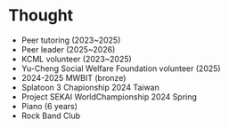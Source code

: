 # Thought
- Peer tutoring (2023~2025)
- Peer leader (2025~2026)
- KCML volunteer (2023~2025)
- Yu-Cheng Social Welfare Foundation volunteer (2025)
- 2024-2025 MWBIT (bronze)
- Splatoon 3 Chapionship 2024 Taiwan
- Project SEKAI WorldChampionship 2024 Spring
- Piano (6 years)
- Rock Band Club


